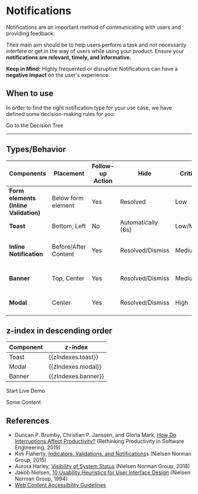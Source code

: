 # Notifications

Notifications are an important method of communicating with users and providing feedback. 

Their main aim should be to help users perform a task and not necessarily interfere or get in the way of users while using your product. Ensure your **notifications are relevant, timely, and informative.** 

**Keep in Mind:**
Highly frequented or disruptive Notifications can have a **negative impact** on the user's experience. 

<TableOfContents></TableOfContents>

## When to use

In order to find the right notification type for your use case, we have defined some decision-making rules for you:

<p-link href="components/notifications/decision-tree" variant="primary">Go to the Decision Tree</p-link>

---

## Types/Behavior

|  Components  | Placement             | Follow-up Action           | Hide      | Criticality  | States        
| ----------- | -------------------- | -------------------------- |------------------- | ----- | ----- |
| **Form elements (Inline Validation)**   | Below form element         | Yes            | Resolved      | Low       | Success, Error      
| **Toast**              | Bottom, Left          | No            | Automatically (6s)  | Low/Medium | Neutral, Success
| **Inline Notification**      | Before/After Content  | Yes           | Resolved/Dismiss    | Medium     | Neutral, Success, Warning, Error
| **Banner**              | Top, Center           | Yes           | Resolved/Dismiss | Medium/High  | Neutral, Warning, Error
| **Modal**              | Center                | Yes           | Resolved/Dismiss | High   | Neutral, Warning, Error

## z-index in descending order

| Component | z-index             |
| --------- | ------------------- |
| Toast     | {{zIndexes.toast}}  |
| Modal     | {{zIndexes.modal}}  |
| Banner    | {{zIndexes.banner}} |

<p-button v-on:click="startDemo()">Start Live Demo</p-button>

<!-- shared across playgrounds -->
<p-toast ref="toast"></p-toast>
<div>  
  <p-modal ref="modal" heading="Some Heading" :open="isModalOpen">
    <p-text>Some Content</p-text>
  </p-modal>
</div>


## References
* Duncan P. Brumby, Christian P. Janssen, and Gloria Mark, [How Do Interruptions Affect Productivity?](https://link.springer.com/chapter/10.1007/978-1-4842-4221-6_9)
 (Rethinking Productivity in Software Engineering, 2019)
* Kim Flaherty, [Indicators, Validations, and Notifications](https://www.nngroup.com/articles/indicators-validations-notifications/)s (Nielsen Norman Group, 2015)
* Aurora Harley, [Visibility of System Status](https://www.nngroup.com/articles/visibility-system-status/)
 (Nielsen Norman Group, 2018)
* Jakob Nielsen, [10 Usability Heuristics for User Interface Design](https://www.nngroup.com/articles/ten-usability-heuristics/) (Nielsen Norman Group, 1994)
* [Web Content Accessibility Guidelines](https://www.w3.org/WAI/standards-guidelines/wcag/)


<script lang="ts">
  import Vue from 'vue';
  import Component from 'vue-class-component';
  import { BANNER_Z_INDEX, MODAL_Z_INDEX, TOAST_Z_INDEX } from '@porsche-design-system/components/src/constants';
  
  @Component
  export default class Code extends Vue {
    isModalOpen = false;
    isBannerOpen = false;
    toastCounter = 1;

    zIndexes = {
      toast: TOAST_Z_INDEX,
      modal: MODAL_Z_INDEX,
      banner: BANNER_Z_INDEX,
    };
  
    mounted() {
      this.$refs.modal.addEventListener('close', () => this.isModalOpen = false);
    }

    startDemo() {
      this.$refs.toast.addMessage({ text: `Some message ${this.toastCounter}`});
      this.toastCounter++;
      this.isModalOpen = true;
      if(!this.isBannerOpen){    
        this.openBanner();
      }
    };

    openBanner() {
      const el = document.createElement('p-banner');
      el.innerHTML = `
        <span slot="title">Some banner title</span>
        <span slot="description">Some banner description.</span>
      `;
      document.getElementById('app').append(el);

      this.isBannerOpen = true;
      el.addEventListener('dismiss', () => {
        this.isBannerOpen = false;
      });
    };
  }
</script>